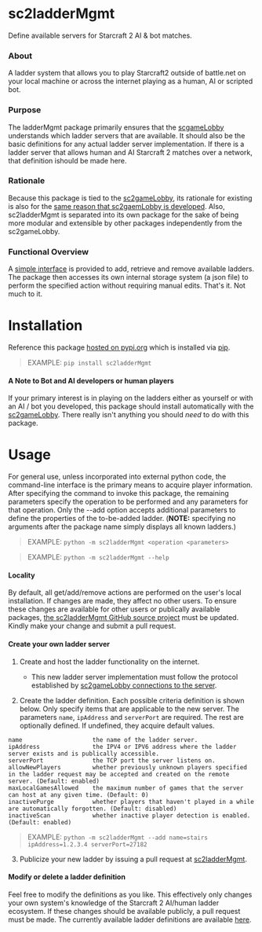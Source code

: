 # sc2ladderMgmt

Define available servers for Starcraft 2 AI & bot matches.

### About
A ladder system that allows you to play Starcraft2 outside of battle.net on your local machine or across the internet
playing as a human, AI or scripted bot.

### Purpose
The ladderMgmt package primarily ensures that the [scgameLobby](https://github.com/ttinies/sc2gameLobby) understands
which ladder servers that are available. It should also be the basic definitions for any actual ladder server
implementation.  If there is a ladder server that allows human and AI Starcraft 2 matches over a network, that
definition ishould be made here. 

### Rationale

Because this package is tied to the [sc2gameLobby](https://github.com/ttinies/sc2gameLobby),  its rationale for existing
is also for the [same reason that sc2gaemLobby is developed](https://github.com/ttinies/sc2gameLobby#rationale-why-create-this-repository).
Also, sc2ladderMgmt is separated into its own package for the sake of being more modular and extensible by other
packages independently from the sc2gameLobby.

### Functional Overview

A [simple interface](https://github.com/ttinies/sc2ladderMgmt/sc2ladderMgmt/blob/master/__init__.py) is provided to add,
retrieve and remove available ladders.  The package then accesses its own internal storage system (a json file) to
perform the specified action without requiring manual edits.  That's it.  Not much to it.

# Installation

Reference this package [hosted on pypi.org]() which is installed via [pip](https://en.wikipedia.org/wiki/Pip_(package_manager)).

> EXAMPLE: `pip install sc2ladderMgmt`

#### A Note to Bot and AI developers or human players

If your primary interest is in playing on the ladders either as yourself or with an AI / bot you developed, this package
should install automatically with the [sc2gameLobby](https://github.com/ttinies/sc2gameLobby).  There really isn't
anything you should _need_ to do with this package.

# Usage

For general use, unless incorporated into external python code, the command-line interface is the primary means to
acquire player information.  After specifying the command to invoke this package, the remaining parameters specify the
operation to be performed and any parameters for that operation.  Only the --add option accepts additional parameters to
define the properties of the to-be-added ladder. (**NOTE:** specifying no arguments after the package name simply
displays all known ladders.)

> EXAMPLE: `python -m sc2ladderMgmt <operation <parameters>`

> EXAMPLE: `python -m sc2ladderMgmt --help`

#### Locality

By default, all get/add/remove actions are performed on the user's local installation.  If changes are made, they affect
no other users.  To ensure these changes are available for other users or publically available packages, [the sc2ladderMgmt GitHub source project](https://github.com/ttinies/sc2ladderMgmt)
must be updated.  Kindly make your change and submit a pull request.

#### Create your own ladder server

1. Create and host the ladder functionality on the internet.
	* This new ladder server implementation must follow the protocol established by [sc2gameLobby connections to the server](https://github.com/ttinies/sc2gameLobby/blob/master/sc2gameLobby/connectToServer.py).

2. Create the ladder definition.  Each possible criteria definition is shown below.  Only specify items that are
applicable to the new server.  The parameters `name`, `ipAddress` and `serverPort` are required.  The rest are
optionally defined.  If undefined, they acquire default values.
```
name                    the name of the ladder server.
ipAddress               the IPV4 or IPV6 address where the ladder server exists and is publically accessible.
serverPort              the TCP port the server listens on.
allowNewPlayers         whether previously unknown players specified in the ladder request may be accepted and created on the remote server. (Default: enabled)
maxLocalGamesAllowed    the maximum number of games that the server can host at any given time. (Default: 0)
inactivePurge           whether players that haven't played in a while are automatically forgotten. (Default: disabled)
inactiveScan            whether inactive player detection is enabled. (Default: enabled)
```
> EXAMPLE: `python -m sc2ladderMgmt --add name=stairs ipAddress=1.2.3.4 serverPort=27182`

3. Publicize your new ladder by issuing a pull request at [sc2ladderMgmt](https://github.com/ttinies/sc2ladderMgmt).


#### Modify or delete a ladder definition

Feel free to modify the definitions as you like.  This effectively only changes your own system's knowledge of the
Starcraft 2 AI/human ladder ecosystem.  If these changes should be available publicly, a pull request must be made.  The
currently available ladder definitions are available [here](https://github.com/ttinies/sc2ladderMgmt/tree/master/dataLadder).

